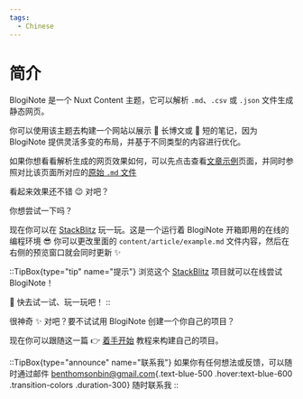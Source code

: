 ```yaml
---
tags:
  - Chinese
---
```


# 简介

BlogiNote 是一个 Nuxt Content 主题，它可以解析 `.md`、`.csv` 或 `.json` 文件生成静态网页。

你可以使用该主题去构建一个网站以展示 :scroll: 长博文或 :memo: 短的笔记，因为 BlogiNote 提供灵活多变的布局，并基于不同类型的内容进行优化。

如果你想看看解析生成的网页效果如何，可以先点击查看[文章示例](./example/example-article-cn)页面，并同时参照对比该页面所对应的[原始 `.md` 文件](https://raw.githubusercontent.com/Benbinbin/BlogiNote/main/content/article/example/2.example-article-cn.md)

看起来效果还不错 :wink: 对吧？

你想尝试一下吗？

现在你可以在 [StackBlitz](https://stackblitz.com/edit/github-qrmhoj) 玩一玩。这是一个运行着 BlogiNote 开箱即用的在线的编程环境 :sunglasses: 你可以更改里面的 `content/article/example.md` 文件内容，然后在右侧的预览窗口就会同时更新 :sparkles:

::TipBox{type="tip" name="提示"}
浏览这个 [StackBlitz](https://stackblitz.com/edit/github-qrmhoj) 项目就可以在线尝试 BlogiNote！

:tada: 快去试一试、玩一玩吧！
::

很神奇 :sparkles: 对吧？要不试试用 BlogiNote 创建一个你自己的项目？

现在你可以跟随这一篇 :point_right: [着手开始](https://bloginote-documentation.vercel.app/article/tutorial/get-start-cn) 教程来构建自己的项目。

::TipBox{type="announce" name="联系我"}
如果你有任何想法或反馈，可以随时通过邮件 [benthomsonbin@gmail.com](mailto:benthomsonbin@gmail.com){.text-blue-500 .hover:text-blue-600 .transition-colors .duration-300} 随时联系我
::